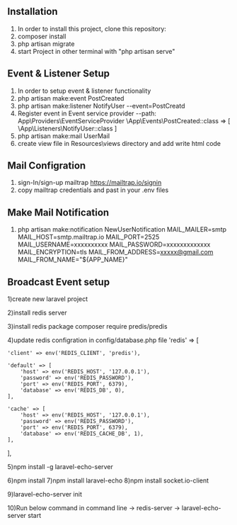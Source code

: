 ## Installation	
1) In order to install this project, clone this repository:
2) composer install
3) php artisan migrate
4) start Project in other terminal with "php artisan serve"
## Event & Listener Setup
1) In order to setup event & listener functionality
2) php artisan make:event PostCreated
3) php artisan make:listener NotifyUser --event=PostCreatd
4) Register event in Event service provider 
    --path: App\Providers\EventServiceProvider
    \App\Events\PostCreated::class => [
            \App\Listeners\NotifyUser::class
        ]
5) php artisan make:mail UserMail
6) create view file in Resources\views directory and add write html code 

## Mail Configration
1) sign-In/sign-up mailtrap https://mailtrap.io/signin 
2) copy mailtrap credentials and past in your .env files
## Make Mail Notification
1) php artisan make:notification NewUserNotification
    MAIL_MAILER=smtp
    MAIL_HOST=smtp.mailtrap.io
    MAIL_PORT=2525
    MAIL_USERNAME=xxxxxxxxxx
    MAIL_PASSWORD=xxxxxxxxxxxxx
    MAIL_ENCRYPTION=tls
    MAIL_FROM_ADDRESS=xxxxx@gmail.com
    MAIL_FROM_NAME="${APP_NAME}"

## Broadcast Event setup 
1)create new laravel project 

2)install redis server

3)install redis package
composer require predis/predis

4)update redis configration in config/database.php file
'redis' => [
 
    'client' => env('REDIS_CLIENT', 'predis'),
 
    'default' => [
        'host' => env('REDIS_HOST', '127.0.0.1'),
        'password' => env('REDIS_PASSWORD'),
        'port' => env('REDIS_PORT', 6379),
        'database' => env('REDIS_DB', 0),
    ],
 
    'cache' => [
        'host' => env('REDIS_HOST', '127.0.0.1'),
        'password' => env('REDIS_PASSWORD'),
        'port' => env('REDIS_PORT', 6379),
        'database' => env('REDIS_CACHE_DB', 1),
    ],
 
],

5)npm install -g laravel-echo-server

6)npm install
7)npm install laravel-echo
8)npm install socket.io-client

9)laravel-echo-server init

10)Run below command in command line
-> redis-server
-> laravel-echo-server start
